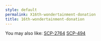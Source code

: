 ```yaml
---
style: default
permalink: X16th-wondertainment-donation
title: 16th-wondertainment-donation
---
```

You may also like:
[SCP-2764](http://scp-wiki.net/scp-2764)
[SCP-494](http://scp-wiki.net/scp-494)